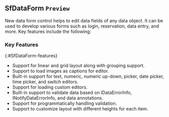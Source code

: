 ## SfDataForm `Preview`

New data form control helps to edit data fields of any data object. It can be used to develop various forms such as login, reservation, data entry, and more. Key features include the following:

### Key Features

{:#SfDataForm-features}

* Support for linear and grid layout along with grouping support.
* Support to load images as captions for editor.
* Built-in support for text, numeric, numeric up-down, picker, date picker, time picker, and switch editors.  
* Support for loading custom editors.
* Built-in support to validate data based on IDataErrorInfo, INotifyDataErrorInfo, and data annotations. 
* Support for programmatically handling validation. 
* Support to customize layout with different heights for each item.